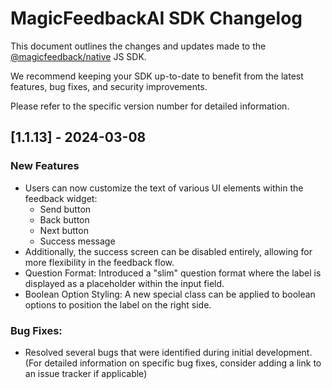 # MagicFeedbackAI SDK Changelog

This document outlines the changes and updates made to the [@magicfeedback/native](https://www.npmjs.com/package/@magicfeedback/native) JS SDK.

We recommend keeping your SDK up-to-date to benefit from the latest features, bug fixes, and security improvements.

Please refer to the specific version number for detailed information.

## [1.1.13] - 2024-03-08

### New Features
- Users can now customize the text of various UI elements within the feedback widget:
    - Send button
    - Back button
    - Next button
    - Success message
- Additionally, the success screen can be disabled entirely, allowing for more flexibility in the feedback flow.
- Question Format: Introduced a "slim" question format where the label is displayed as a placeholder within the input field.
- Boolean Option Styling: A new special class can be applied to boolean options to position the label on the right side.

### Bug Fixes:
- Resolved several bugs that were identified during initial development. (For detailed information on specific bug fixes, consider adding a link to an issue tracker if applicable)